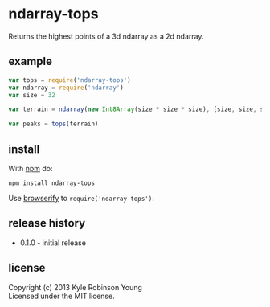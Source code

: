 # ndarray-tops

Returns the highest points of a 3d ndarray as a 2d ndarray.

## example

```js
var tops = require('ndarray-tops')
var ndarray = require('ndarray')
var size = 32

var terrain = ndarray(new Int8Array(size * size * size), [size, size, size])

var peaks = tops(terrain)
```

## install

With [npm](https://npmjs.org) do:

```
npm install ndarray-tops
```

Use [browserify](http://browserify.org) to `require('ndarray-tops')`.

## release history
* 0.1.0 - initial release

## license
Copyright (c) 2013 Kyle Robinson Young<br/>
Licensed under the MIT license.
